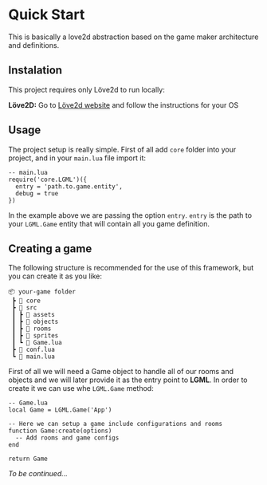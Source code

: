 # Quick Start

This is basically a love2d abstraction based on the game maker architecture and definitions.

## Instalation

This project requires only Löve2d to run locally:

**Löve2D:** Go to [Löve2d website](https://love2d.org) and follow the instructions for your OS

## Usage

The project setup is really simple. First of all add `core` folder into your project, and in your `main.lua` file import it:
```
-- main.lua
require('core.LGML')({
  entry = 'path.to.game.entity',
  debug = true
})
``` 
In the example above we are passing the option `entry`. `entry` is the path to your `LGML.Game` entity that will contain all you game definition.

## Creating a game
The following structure is recommended for the use of this framework, but you can create it as you like:

```
📦 your-game folder
 ┣ 📂 core
 ┣ 📂 src
 ┃ ┣ 📂 assets
 ┃ ┣ 📂 objects
 ┃ ┣ 📂 rooms
 ┃ ┣ 📂 sprites
 ┃ ┗ 📜 Game.lua
 ┣ 📜 conf.lua
 ┗ 📜 main.lua
 ```

First of all we will need a Game object to handle all of our rooms and objects and we will later provide it as the entry point to **LGML**. In order to create it we can use whe `LGML.Game` method:
```
-- Game.lua
local Game = LGML.Game('App')

-- Here we can setup a game include configurations and rooms
function Game:create(options)
  -- Add rooms and game configs
end

return Game
``` 

*To be continued...*